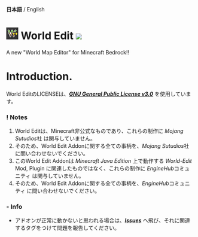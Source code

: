 **日本語** / English
# <img src="./behavior_pack/pack_icon.png" width=""> World Edit <a href="https://github.com/Apedy/WorldEdit/releases/"><img src="https://badgen.net/github/release/Apedy/WorldEdit"></a>
A new "World Map Editor" for Minecraft Bedrock!!

# Introduction.
World EditのLICENSEは、[***GNU General Public License v3.0***](https://github.com/Apedy/MinePaint/blob/master/LICENSE) を使用しています。

### ! Notes
1. World Editは、Minecraft非公式なものであり、これらの制作に *Mojang Sutudios*社 は関与していません。
1. そのため、World Edit Addonに関する全ての事柄を、*Mojang Sutudios*社 に問い合わせないでください。
3. このWorld Edit Addonは *Minecraft Java Edition* 上で動作する *World-Edit* Mod, Plugin に関連したものではなく、これらの制作に *EngineHub*コミュニティ は関与していません。
4. そのため、World Edit Addonに関する全ての事柄を、*EngineHub*コミュニティ に問い合わせないでください。

### - Info
* アドオンが正常に動かないと思われる場合は、[***Issues***](https://github.com/Apedy/MinePaint/issues) へ飛び、それに関連するタグをつけて問題を報告してください。

